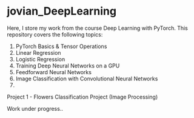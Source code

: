 # jovian_DeepLearning

Here, I store my work from the course Deep Learning with PyTorch.
This repository covers the following topics:

1. PyTorch Basics & Tensor Operations
2. Linear Regression
3. Logistic Regression
4. Training Deep Neural Networks on a GPU
5. Feedforward Neural Networks
6. Image Classification with Convolutional Neural Networks
7. 

Project 1 - Flowers Classification Project (Image Processing)

Work under progress..
